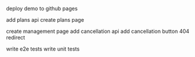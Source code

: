 deploy demo to github pages

add plans api
create plans page

create management page
add cancellation api
add cancellation button
404 redirect

write e2e tests
write unit tests